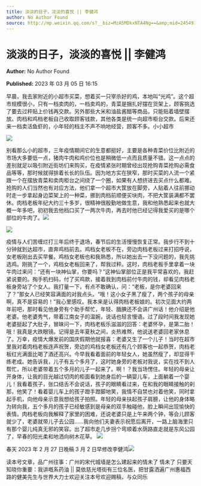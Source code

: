 ```yaml
---
title: 淡淡的日子，淡淡的喜悦 || 李健鸿
author: No Author Found
source: http://mp.weixin.qq.com/s?__biz=MzA5MDkxNTA4Ng==&amp;mid=2454913210&amp;idx=1&amp;sn=454381d7491fe9e792db9fce585f88f7&amp;chksm=87a3c8dbb0d441cd040c594c851ddfdc1fad9b1c4578021c79eff39cbab588ffa3b38e5db699#rd
---
```


# 淡淡的日子，淡淡的喜悦 || 李健鸿

**Author:** No Author Found

**Published:** 2023 年 03 月 05 日 16:15

早晨，我去家附近的小超市买菜，想着买一只宰杀好的鸡，本地叫“光鸡”。这个超市规模很小，只有一档卖肉的，一档卖鸡的，青菜是捆扎好摆在货架上，顾客挑选了要去过秤贴上价钱再交款。另外那些大米和油盐酱醋等商品，只能贴着墙壁摆放。肉档和鸡档老板自己收取顾客钱款，其他各类是统一向超市柜台交款。后来还来一档卖活鱼虾的，小年轻的档主不声不响地经营，顾客不多。小小超市

![](https://mmbiz.qpic.cn/mmbiz_jpg/PJWG74pLsMbMwTv3PCD3dInQ8gYyCcG4Aibrdgle9HrbqejD7Xxc09icHbPiaoe5zsWSMBDQaS0eQG0QOOWEyTStw/640)

别看那么小的超市，三年疫情期间它的生意都挺好，主要是各种青菜价位比附近的市场大多要低一点，猪肉牛肉和鸡价位也是稍微低一点而且质量不错。这一点点的差别就足以吸引附近街坊们来购买，在疫情紧张时期曾经出现抢购青菜抢购必需食品等等，那时候就得排着长长的队伍。因为地方实在狭窄，那时买菜的人流一个紧跟一个在摆放青菜和卖肉柜台之间绕了一个圈，如果有人想挤进去买点什么都难。抢购的人们当然也有对应方法，他们拿一个超市大筐放在脚旁，人贴着人往前挪动时走一步拿起身边菜架上的一种菜，挪到肉档前顺便买块肉，不把大筐装满都不罢休。肉档老板年纪大约三十多岁，很精神很殷勤地做生意，我和他熟悉起来也就大概一年多吧，初初我去他档口买了一两次牛肉，再去时他已经记得我爱买的是哪个部位的牛肉了。![](https://mmbiz.qpic.cn/mmbiz_jpg/PJWG74pLsMbMwTv3PCD3dInQ8gYyCcG4dBPEQjSvvqibuzuNfsSOF6DA29rPAydFzQCAb30BMiaicAySXaCy7Vl1A/640)

![](https://mmbiz.qpic.cn/mmbiz_jpg/PJWG74pLsMbMwTv3PCD3dInQ8gYyCcG4XocJxNJgEejr7YZXVTib52o6vFUbd66PBiaN0gX0ZvENH8xZOFFgkgYQ/640)

疫情与人们苦缠烂打三年后终于退场，春节后的生活慢慢恢复正常。我步行不到十分钟就到达超市，直奔鸡档前去。鸡档女老板不在，旁边肉档老板过来打招呼说，女老板刚出去买早餐。鸡档女老板也和我熟悉，所以她出去一下没问题的，我先挑选鸡。刚挑了一个，鸡档女老板回来了，帮我过秤。这时，肉档老板手里拿着一块牛肉过来问：“还有一块神仙掌，你要吗？”这神仙掌部位正是我平常喜欢的，我赶紧说要的。掏手机扫码，付了买鸡款，接着我到肉档前付牛肉的钱，却看见肉档老板身旁站了个女人。我打量一下，有点不敢确认，问：“老板，是你老婆回来了？”那女人已经笑容满面的对我点头。“哦！这小女子黑了瘦了，两个孩子的母亲啊，真不是容易的！”我心里感叹。我本来是认得肉档老板娘的。初次见面大约两年前吧，那时看见他身旁有个助手帮忙，年轻、腼腆还不会讲广州话！他介绍是他老婆。他老婆秀气，带着江南女子的温婉，说话也轻言慢语。过了段时间我发现她老婆挺起了大肚子，冒昧问一下，肉档老板乐滋滋的回答：老婆怀孕，是第二胎！哦！我真是大跌眼镜。记得是去年夏秋之间，炎热难熬，他说送老婆回老家休息了。万幸，疫情大爆发前的国庆假期他就报喜：老婆又生了一个儿子！当时在超市里我对着肉档老板连声祝贺，旁边的鸡档女老板还有几个顾客也一起恭贺，肉档老板红光满面比喝了酒还高兴。今早我看着面前的年轻女人，她虽然瘦了，却显得干练老成。她告诉我，儿子有五个多月了，这时她身旁的老板对我说，实在找不到人帮忙，所以老婆带着五个多月的儿子一起来了。啊！？我当场愣住。年轻的母亲让开身体，让我的目光越过切肉的柜面看到她身后的一辆婴儿车，上面躺着一个婴儿！我看着孩子，张口结舌不会说话，孩子的眼睛看过来，在和我的眼睛接触的刹那，他笑了！看着婴儿车上的孩子蹬手蹬脚地笑，我情不自禁也对着他笑，同时拿起手机，向他母亲示意我想给孩子拍照。年轻的母亲扶起孩子肩膀，让他的身体略为转向我，五个多月的孩子已经敏感到是母亲的双手触碰他，脸上瞬间出现愉快的表情。肉档老板向我解释了家里的困难，还说老婆只是上午来两个钟，等会儿顾客就少了，老婆就带儿子去公园……我向他们夫妻表示祝愿后离开，一路上脑海里只有那个婴儿纯真无邪的笑容。出了超市走几步拐个弯顺着水荫路直走就是东风公园了，早春的阳光柔和地洒向树木花草。
![](https://mmbiz.qpic.cn/mmbiz_png/Ljib4So7yuWhFDiasW1c98Ot5dH9Xgk1e7PpAvLjQnvjpGTt1tTvmLsUMOIIwicOrLnNicWUEreJCmDNJHICT8f23A/640?wx_fmt=png)

春天 2023 年 2 月 27 日晚稿 3 月 2 日早修改李健鸿![](https://mmbiz.qpic.cn/mmbiz_jpg/PJWG74pLsMbMwTv3PCD3dInQ8gYyCcG4lscXnlurEaenoI1F0ibb7yCtL47z3jdKQCIDK1NLsicXxxbibFcSu80AA/640)

读本号文章，品广州往事：广州的宋代城墙是怎么建起来的情未了 情未了 只要天知晓你重要：我讲嘅系药油 || 莫依慈光塔街有三位名医，把甘露洒遍广州惠福西路的健美先生与世界大力士欢迎关注本号欢迎赐稿，与众同乐
